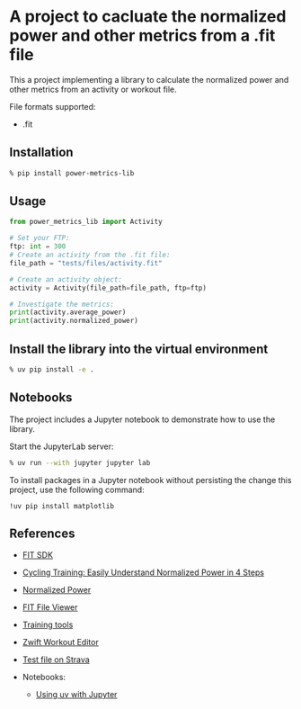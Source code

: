 # A project to cacluate the normalized power and other metrics from a .fit file

This a project implementing a library to calculate the normalized power and other metrics from an activity or workout file.

File formats supported:

- .fit

## Installation

```zsh
% pip install power-metrics-lib
```

## Usage

```python
from power_metrics_lib import Activity

# Set your FTP:
ftp: int = 300
# Create an activity from the .fit file:
file_path = "tests/files/activity.fit"

# Create an activity object:
activity = Activity(file_path=file_path, ftp=ftp)

# Investigate the metrics:
print(activity.average_power)
print(activity.normalized_power)
```
## Install the library into the virtual environment

```zsh
% uv pip install -e .
```
## Notebooks

The project includes a Jupyter notebook to demonstrate how to use the library.

Start the JupyterLab server:

```zsh
% uv run --with jupyter jupyter lab
```

To install packages in a Jupyter notebook without persisting the change this project, use the following command:

```notebook
!uv pip install matplotlib
```

## References

- [FIT SDK](https://www.thisisant.com/resources/fit/)
- [Cycling Training: Easily Understand Normalized Power in 4 Steps](https://jaylocycling.com/easily-understand-cycling-normalized-power/)
- [Normalized Power](https://www.trainingpeaks.com/blog/normalized-power/)
- [FIT File Viewer](https://www.fitfileviewer.com/)
- [Training tools](https://www.mapmytracks.com/tools/tss-calculator)
- [Zwift Workout Editor](https://www.zwiftworkout.com/)
- [Test file on Strava](https://www.strava.com/activities/12868899187)

- Notebooks:
  - [Using uv with Jupyter](https://docs.astral.sh/uv/guides/integration/jupyter/)
